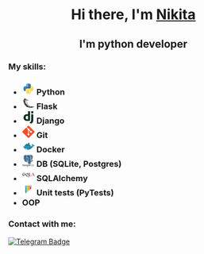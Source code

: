 <h1 align="center">Hi there, I'm <a href="http://t.me/asderuss" target="_blank">Nikita</a> 
<h2 align="center">I'm python developer</h2>
<h3 align="left">My skills:</h3>
<h3 align="left"><ul>
    <li><img src="https://github.com/devicons/devicon/blob/master/icons/python/python-original.svg" width="25"> Python</li>
    <li><img src="https://github.com/devicons/devicon/blob/master/icons/flask/flask-original.svg" width="25"> Flask</li>
    <li><img src="https://github.com/devicons/devicon/blob/master/icons/django/django-plain.svg" width="25"> Django</li>
    <li><img src="https://github.com/devicons/devicon/blob/master/icons/git/git-original.svg" width="25"> Git</li>
    <li><img src="https://github.com/devicons/devicon/blob/master/icons/docker/docker-original.svg" width="25"> Docker</li>
    <li><img src="https://github.com/devicons/devicon/blob/master/icons/postgresql/postgresql-original-wordmark.svg" width="25"> DB (SQLite, Postgres)</li>
    <li><img src="https://github.com/devicons/devicon/blob/master/icons/sqlalchemy/sqlalchemy-original.svg" width="25"> SQLAlchemy</li>
    <li><img src="https://github.com/devicons/devicon/blob/master/icons/pytest/pytest-original.svg" width="25"> Unit tests (PyTests)</li>
    <li>OOP</li>
</ul></h3>

<div id="badges">
  <h3 align='left'>Contact with me:</h3>
    <a href="https://t.me/asderuss">
    <img src="https://img.shields.io/badge/Telegram-blue?style=for-the-badge&logo=telegram&logoColor=white" alt="Telegram Badge"/>
      </a>
</div>
